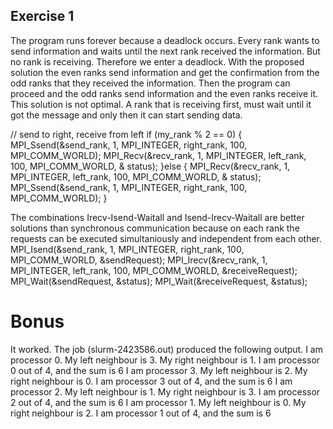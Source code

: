 ## Exercise 1
The program runs forever because a deadlock occurs. Every rank wants to send information and waits until the next rank received the information. But no rank is receiving. Therefore we enter a deadlock. With the proposed solution the even ranks send information and get the confirmation from the odd ranks that they received the information. Then the program can proceed and the odd ranks send information and the even ranks receive it. This solution is not optimal. A rank that is receiving first, must wait until it got the message and only then it can start sending data.

  // send to right, receive from left
  if (my_rank % 2 == 0)
  {
      MPI_Ssend(&send_rank, 1, MPI_INTEGER, right_rank, 100, MPI_COMM_WORLD);
      MPI_Recv(&recv_rank, 1, MPI_INTEGER, left_rank, 100, MPI_COMM_WORLD, & status);
  }else
  {
      MPI_Recv(&recv_rank, 1, MPI_INTEGER, left_rank, 100, MPI_COMM_WORLD, & status);
      MPI_Ssend(&send_rank, 1, MPI_INTEGER, right_rank, 100, MPI_COMM_WORLD);
  }

The combinations Irecv-Isend-Waitall and Isend-Irecv-Waitall are better solutions than synchronous communication because on each rank the requests can be executed simultaniously and independent from each other.
  MPI_Isend(&send_rank, 1, MPI_INTEGER, right_rank, 100, MPI_COMM_WORLD, &sendRequest);
  MPI_Irecv(&recv_rank, 1, MPI_INTEGER, left_rank, 100, MPI_COMM_WORLD, &receiveRequest);
  MPI_Wait(&sendRequest, &status);
  MPI_Wait(&receiveRequest, &status);

# Bonus
It worked. The job (slurm-2423586.out) produced the following output.
  I am processor 0. My left neighbour is 3. My right neighbour is 1.
  I am processor 0 out of 4, and the sum is 6
  I am processor 3. My left neighbour is 2. My right neighbour is 0.
  I am processor 3 out of 4, and the sum is 6
  I am processor 2. My left neighbour is 1. My right neighbour is 3.
  I am processor 2 out of 4, and the sum is 6
  I am processor 1. My left neighbour is 0. My right neighbour is 2.
  I am processor 1 out of 4, and the sum is 6